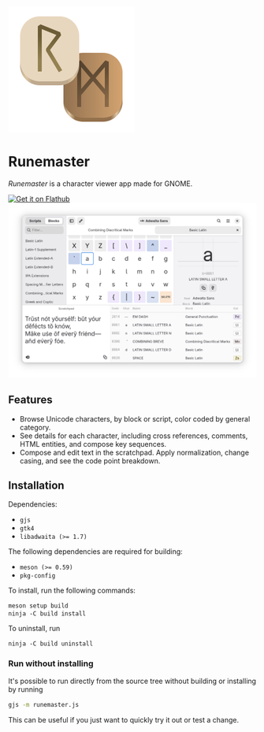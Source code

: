 <img src="io.github.johnfactotum.Runemaster.svg">

# Runemaster

*Runemaster* is a character viewer app made for GNOME.

<a href="https://flathub.org/apps/io.github.johnfactotum.Runemaster">
    <img height="50" alt="Get it on Flathub" src="https://flathub.org/api/badge?locale=en">
</a>

<img src="screenshot.png" alt="Screenshot">

## Features

- Browse Unicode characters, by block or script, color coded by general category.
- See details for each character, including cross references, comments, HTML entities, and compose key sequences.
- Compose and edit text in the scratchpad. Apply normalization, change casing, and see the code point breakdown.

## Installation

Dependencies:

- `gjs`
- `gtk4`
- `libadwaita (>= 1.7)`

The following dependencies are required for building:

- `meson (>= 0.59)`
- `pkg-config`

To install, run the following commands:

```
meson setup build
ninja -C build install
```

To uninstall, run

```
ninja -C build uninstall
```


### Run without installing

It's possible to run directly from the source tree without building or installing by running

```bash
gjs -m runemaster.js
```

This can be useful if you just want to quickly try it out or test a change.
